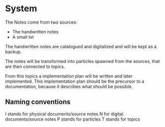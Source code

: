 # System
The Notes come from two sources:
* The handwritten notes
* A small txt

The handwritten notes are catalogued and digitalized 
and will be kept as a backup.

The notes will be transformed into particles spawned from the sources,
that are then connected to topics.

From this topics a implementation plan will be written and later implemented.
This implementation plan should be the precursor to a documentation,
because it describes what should be possible.

## Naming conventions

I stands for physical documents/source notes
N for digital documents/source notes
P stands for particles
T stands for topics
